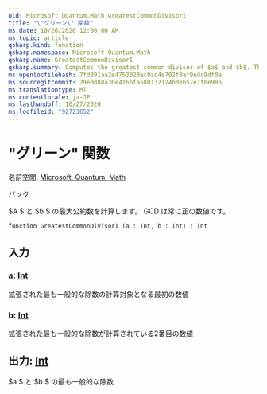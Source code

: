 ```yaml
---
uid: Microsoft.Quantum.Math.GreatestCommonDivisorI
title: "\"グリーン\" 関数"
ms.date: 10/26/2020 12:00:00 AM
ms.topic: article
qsharp.kind: function
qsharp.namespace: Microsoft.Quantum.Math
qsharp.name: GreatestCommonDivisorI
qsharp.summary: Computes the greatest common divisor of $a$ and $b$. The GCD is always positive.
ms.openlocfilehash: 7fd891aa2e4753020ec9ac4e702f8af9edc9df0a
ms.sourcegitcommit: 29e0d88a30e4166fa580132124b0eb57e1f0e986
ms.translationtype: MT
ms.contentlocale: ja-JP
ms.lasthandoff: 10/27/2020
ms.locfileid: "92723652"
---
```

# <a name="greatestcommondivisori-function"></a>"グリーン" 関数

名前空間: [Microsoft. Quantum. Math](xref:Microsoft.Quantum.Math)

パック [](https://nuget.org/packages/)


$A $ と $b $ の最大公約数を計算します。 GCD は常に正の数値です。

```qsharp
function GreatestCommonDivisorI (a : Int, b : Int) : Int
```


## <a name="input"></a>入力

### <a name="a--int"></a>a: [Int](xref:microsoft.quantum.lang-ref.int)

拡張された最も一般的な除数の計算対象となる最初の数値


### <a name="b--int"></a>b: [Int](xref:microsoft.quantum.lang-ref.int)

拡張された最も一般的な除数が計算されている2番目の数値



## <a name="output--int"></a>出力: [Int](xref:microsoft.quantum.lang-ref.int)

$a $ と $b $ の最も一般的な除数